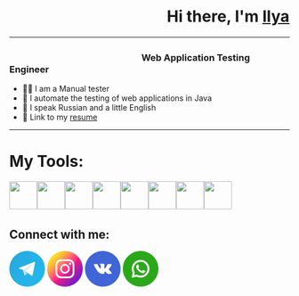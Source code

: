 # ㅤㅤㅤㅤㅤㅤㅤㅤㅤㅤㅤHi there, I'm [Ilya](https://github.com/Mateenkow)
___
### ㅤㅤㅤㅤㅤㅤㅤㅤㅤㅤㅤ   ㅤㅤ ㅤ ㅤWeb Application Testing Engineer


- 👋🏻 I am a Manual tester 
- 🦾 I automate the testing of web applications in Java
- 💫 I speak Russian and a little English
- 🔗 Link to my [resume](https://smolensk.hh.ru/resume/4a1f3e52ff09c71d1e0039ed1f6f4b506b5837)
---

# My Tools:



<img src="https://cdn.jsdelivr.net/gh/devicons/devicon/icons/java/java-original-wordmark.svg" width="50" height="50"/><img src="https://cdn.jsdelivr.net/gh/devicons/devicon/icons/gradle/gradle-plain.svg" width="50" height="50"/><img src="https://cdn.jsdelivr.net/gh/devicons/devicon/icons/git/git-original-wordmark.svg" width="50" height="50"/><img src="https://cdn.jsdelivr.net/gh/devicons/devicon/icons/selenium/selenium-original.svg" width="50" height="50"/><img src="https://cdn.jsdelivr.net/gh/devicons/devicon/icons/jenkins/jenkins-original.svg" width="50" height="50"/><img src="https://cdn.jsdelivr.net/gh/devicons/devicon/icons/jetbrains/jetbrains-original.svg" width="50" height="50"/><img src="https://cdn.jsdelivr.net/gh/devicons/devicon/icons/jira/jira-original-wordmark.svg" width="50" height="50"/><img src="https://cdn.jsdelivr.net/gh/devicons/devicon/icons/postgresql/postgresql-original-wordmark.svg" width="50" height="50"/>



## Connect with me:
[![free-icon-telegram-4401433.png](picture%2Ffree-icon-telegram-4401433.png)](https://t.me/mateenkov)
[![free-icon-instagram-3955024 (3).png](picture%2Ffree-icon-instagram-3955024%20%283%29.png)](https://www.instagram.com/mateenkow?igsh=MWd6cWIwZ2duem8xYg%3D%3D&utm_source=qr)
[![free-icon-vkontakte-4494517.png](picture%2Ffree-icon-vkontakte-4494517.png)]()
[![free-icon-whatsapp-4494494.png](picture%2Ffree-icon-whatsapp-4494494.png)]()
